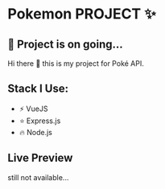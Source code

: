 # Pokemon PROJECT :sparkles:


## :construction: Project is on going...

Hi there :wave: this is my project for Poké API.

## Stack I Use:

- :zap: VueJS
- :star: Express.js
- :fire: Node.js

## Live Preview
still not available...
